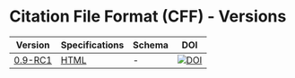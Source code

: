 ---
---

# Citation File Format (CFF) - Versions

|Version|Specifications|Schema|DOI|
|-|-|-|-|
|[0.9-RC1](/0.9-RC1/)|[HTML](/0.9-RC1/specifications/)|-|[![DOI](https://citation-file-format.github.io/assets/images/zenodo.1003150.svg)](https://doi.org/10.5281/zenodo.1003150)|